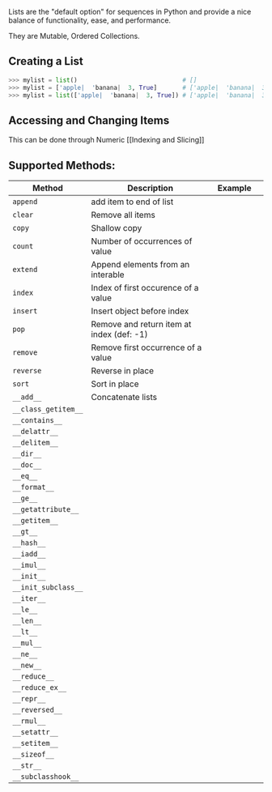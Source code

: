Lists are the "default option" for sequences in Python and provide a nice balance of functionality, ease, and performance.

They are Mutable, Ordered Collections.

## Creating a List
```python
>>> mylist = list()                             # []
>>> mylist = ['apple|  'banana|  3, True]       # ['apple|  'banana|  3, True]
>>> mylist = list(['apple|  'banana|  3, True]) # ['apple|  'banana|  3, True]
```

## Accessing and Changing Items
This can be done through Numeric [[Indexing and Slicing]]

## Supported Methods:
| Method              | Description                               | Example |     |
| ------------------- | ----------------------------------------- | ------- | --- |
| `append`            | add item to end of list                   |         |     |
| `clear`             | Remove all items                          |         |     |
| `copy`              | Shallow copy                              |         |     |
| `count`             | Number of occurrences of value            |         |     |
| `extend`            | Append elements from an interable         |         |     |
| `index`             | Index of first occurence of a value       |         |     |
| `insert`            | Insert object before index                |         |     |
| `pop`               | Remove and return item at index (def: -1) |         |     |
| `remove`            | Remove first occurrence of a value        |         |     |
| `reverse`           | Reverse in place                          |         |     |
| `sort`              | Sort in place                                          |         |     |
| `__add__`           | Concatenate lists                                         |         |     |
| `__class_getitem__` |                                           |         |     |
| `__contains__`      |                                           |         |     |
| `__delattr__`       |                                           |         |     |
| `__delitem__`       |                                           |         |     |
| `__dir__`           |                                           |         |     |
| `__doc__`           |                                           |         |     |
| `__eq__`            |                                           |         |     |
| `__format__`        |                                           |         |     |
| `__ge__`            |                                           |         |     |
| `__getattribute__`  |                                           |         |     |
| `__getitem__`       |                                           |         |     |
| `__gt__`            |                                           |         |     |
| `__hash__`          |                                           |         |     |
| `__iadd__`          |                                           |         |     |
| `__imul__`          |                                           |         |     |
| `__init__`          |                                           |         |     |
| `__init_subclass__` |                                           |         |     |
| `__iter__`          |                                           |         |     |
| `__le__`            |                                           |         |     |
| `__len__`           |                                           |         |     |
| `__lt__`            |                                           |         |     |
| `__mul__`           |                                           |         |     |
| `__ne__`            |                                           |         |     |
| `__new__`           |                                           |         |     |
| `__reduce__`        |                                           |         |     |
| `__reduce_ex__`     |                                           |         |     |
| `__repr__`          |                                           |         |     |
| `__reversed__`      |                                           |         |     |
| `__rmul__`          |                                           |         |     |
| `__setattr__`       |                                           |         |     |
| `__setitem__`       |                                           |         |     |
| `__sizeof__`        |                                           |         |     |
| `__str__`           |                                           |         |     |
| `__subclasshook__`  |                                           |         |     |

